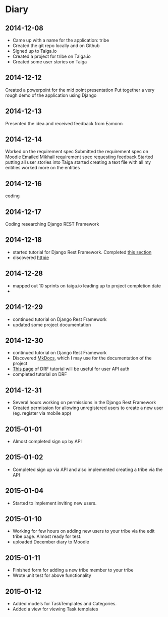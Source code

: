 # Diary

## 2014-12-08
* Came up with a name for the application: tribe
* Created the git repo locally and on Github
* Signed up to Taiga.io
* Created a project for tribe on Taiga.io
* Created some user stories on Taiga


## 2014-12-12
Created a powerpoint for the mid point presentation 
Put together a very rough demo of the application using Django


## 2014-12-13
Presented the idea and received feedback from Eamonn


## 2014-12-14
Worked on the requirement spec
Submitted the requirement spec on Moodle
Emailed Mikhail requirement spec requesting feedback
Started putting all user stories into Taiga
started creating a text file with all my entities
worked more on the entities


## 2014-12-16
coding


## 2014-12-17
Coding
researching Django REST Framework


## 2014-12-18

* started tutorial for Django Rest Framework. Completed [this section](http://www.django-rest-framework.org/tutorial/1-serialization/)
* discovered [httpie](https://github.com/jakubroztocil/httpie)


## 2014-12-28

* mapped out 10 sprints on taiga.io leading up to project completion date
* 

## 2014-12-29
* continued tutorial on Django Rest Framework
* updated some project documentation

## 2014-12-30
* continued tutorial on Django Rest Framework
* Discovered [MkDocs](http://www.mkdocs.org/), which I may use for the documentation of the project
* [This page](http://www.django-rest-framework.org/tutorial/4-authentication-and-permissions/) of DRF tutorial will be useful for user API auth
* completed tutorial on DRF


## 2014-12-31
* Several hours working on permissions in the Django Rest Framework
* Created permission for allowing unregistered users to create a new user (eg. register via mobile app)


## 2015-01-01
* Almost completed sign up by API


## 2015-01-02
* Completed sign up via API and also implemented creating a tribe via the API

## 2015-01-04
* Started to implement inviting new users.


## 2015-01-10
* Working for few hours on adding new users to your tribe via the edit tribe page. Almost ready for test.
* uploaded December diary to Moodle


## 2015-01-11
* Finished form for adding a new tribe member to your tribe
* Wrote unit test for above functionality


## 2015-01-12
* Added models for TaskTemplates and Categories.
* Added a view for viewing Task templates
